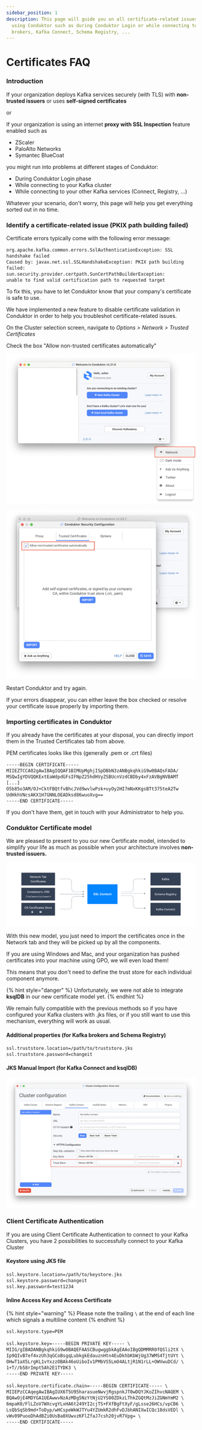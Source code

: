 ```yaml
---
sidebar_position: 1
description: This page will guide you on all certificate-related issues that may occur when
  using Conduktor such as during Conduktor Login or while connecting to Kafka
  brokers, Kafka Connect, Schema Registry, ...
---
```


# Certificates FAQ

### Introduction

If your organization deploys Kafka services securely (with TLS) with **non-trusted issuers** or uses **self-signed certificates**

or

If your organization is using an internet **proxy with SSL Inspection** feature enabled such as

- ZScaler
- PaloAlto Networks
- Symantec BlueCoat

you might run into problems at different stages of Conduktor:

- During Conduktor Login phase
- While connecting to your Kafka cluster
- While connecting to your other Kafka services (Connect, Registry, ...)

Whatever your scenario, don't worry, this page will help you get everything sorted out in no time.

### Identify a certificate-related issue (PKIX path building failed)

Certificate errors typically come with the following error message:

```
org.apache.kafka.common.errors.SslAuthenticationException: SSL handshake failed
Caused by: javax.net.ssl.SSLHandshakeException: PKIX path building failed:
sun.security.provider.certpath.SunCertPathBuilderException:
unable to find valid certification path to requested target
```

To fix this, you have to let Conduktor know that your company's certificate is safe to use.

We have implemented a new feature to disable certificate validation in Conduktor in order to help you troubleshot certificate-related issues.

On the Cluster selection screen, navigate to _Options > Network > Trusted Certificates_

Check the box "Allow non-trusted certificates automatically"

![](../assets/assets/network-tab.png)

![](../assets/assets/ignore-ssl.png)

Restart Conduktor and try again.&#x20;

If your errors disappear, you can either leave the box checked or resolve your certificate issue properly by importing them.

### Importing certificates in Conduktor

If you already have the certificates at your disposal, you can directly import them in the Trusted Certificates tab from above.

PEM certificates looks like this (generally .pem or .crt files)

```
-----BEGIN CERTIFICATE-----
MIIEZTCCA02gAwIBAgIQQAF1BIMUpMghjISpDBbN3zANBgkqhkiG9w0BAQsFADA/
MSQwIgYDVQQKExtEaWdpdGFsIFNpZ25hdHVyZSBUcnVzdCBDby4xFzAVBgNVBAMT
[...]
O5b85o3AM/OJ+CktFBQtfvBhcJVd9wvlwPsk+uyOy2HI7mNxKKgsBTt375teA2Tw
UdHkhVNcsAKX1H7GNNLOEADksd86wuoXvg==
-----END CERTIFICATE-----
```

If you don't have them, get in touch with your Administrator to help you.

### Conduktor Certificate model

We are pleased to present to you our new Certificate model, intended to simplify your life as much as possible when your architecture involves **non-trusted issuers.**

![The SSL Context is shared across all connections except ksqlDB](../assets/assets/ssl-context.png)

With this new model, you just need to import the certificates once in the Network tab and they will be picked up by all the components.&#x20;

If you are using Windows and Mac, and your organization has pushed certificates into your machine using GPO, we will even load them!&#x20;

This means that you don't need to define the trust store for each individual component anymore.&#x20;

{% hint style="danger" %}
Unfortunately, we were not able to integrate **ksqlDB** in our new certificate model yet.
{% endhint %}

We remain fully compatible with the previous methods so if you have configured your Kafka clusters with .jks files, or if you still want to use this mechanism, everything will work as usual.

#### Additional properties **(for Kafka brokers and Schema Registry)**

```
ssl.truststore.location=/path/to/truststore.jks
ssl.truststore.password=changeit
```

#### JKS Manual Import (for Kafka Connect and ksqlDB)

![The previous method is still available](../assets/assets/manual-jks.png)

### Client Certificate Authentication

If you are using Client Certificate Authentication to connect to your Kafka Clusters, you have 2 possibilities to successfully connect to your Kafka Cluster

#### Keystore using JKS file

```
ssl.keystore.location=/path/to/keystore.jks
ssl.keystore.password=changeit
ssl.key.password=test1234
```

#### Inline Access Key and Access Certificate

{% hint style="warning" %}
Please note the trailing `\` at the end of each line which signals a multiline content
{% endhint %}

```
ssl.keystore.type=PEM

ssl.keystore.key=-----BEGIN PRIVATE KEY----- \
MIIG/gIBADANBgkqhkiG9w0BAQEFAASCBugwggbkAgEAAoIBgQDMMRR0fQSli2tX \
Ip9QIvB7ef4xzUh3qGCoBsgqLubkgkEdauznHtn4EuDkhbKbWjUg37WMS4TjtUYt \
OHwT1aX5LrgKL1vYxzzOBAk46oUiboIv1PMbVS5LmO4ALtjR1N1rLL+OWVwuDCd/ \
1+T//b58rImpt5Ah2E1TYDK3 \
-----END PRIVATE KEY-----

ssl.keystore.certificate.chain=-----BEGIN CERTIFICATE----- \
MIIEPzCCAqegAwIBAgIUX6T5U95harasueNwvjRgspnkJT0wDQYJKoZIhvcNAQEM \
BQAwOjE4MDYGA1UEAwwvNzAzMDg5NzYtNjU2YS00ZDkzLThkZGQtMzJiZGNmYmM2 \
6mpaK0/FlLZoV7WXcvgYLxHA6t249YI2cjTS+FXfBgFtXyF/gLsse26HCs/vpCB6 \
LsQbSqSb9md+ToDyp/wHCspeWkWJTYu4YZUmkR2dhFvDJbhANIXwICQc18dsVEDl \
vWv09PuooDhAdBZi0UsBa0XUwvzKFlZfaJ7csh20jvR7Vpg= \
-----END CERTIFICATE-----
```
